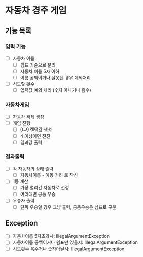 # 자동차 경주 게임

## 기능 목록

### 입력 기능
- [ ] 자동차 이름
  - [ ] 쉼표 기준으로 분리
  - [ ] 자동차 이름 5자 이하
  - [ ] 이름 공백이거나 잘못된 경우 예외처리
- [ ] 시도할 횟수
    - [ ] 입력값 예외 처리 (숫자 아니거나 음수)

### 자동차게임
- [ ] 자동차 객체 생성
- [ ] 게임 진행
    - [ ] 0~9 랜덤값 생성
    - [ ] 4 이상이면 전진
    - [ ] 결과값 출력

### 결과출력 
- [ ] 각 자동차의 상태 출력
    - [ ] 자동차이름 - 이동 거리 로 작성
- [ ] 1등 계산
    - [ ] 가장 멀리간 자동차로 선정
    - [ ] 여러대면 공동 우승
- [ ] 우승자 출력
    - [ ] 단독 우승일 경우 그냥 출력, 공동우승은 쉼표로 구분

## Exception
- [ ] 자동차이름 5자초과시: IllegalArgumentException
- [ ] 자동차이름 공백이거나 쉼표만 있을시: IllegalArgumentException
- [ ] 시도횟수 음수거나 숫자아닐시: IllegalArgumentException